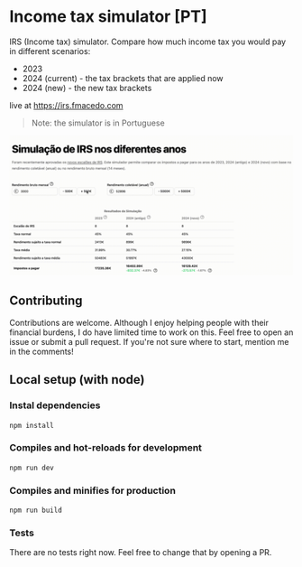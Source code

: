 # Income tax simulator [PT]

 IRS (Income tax) simulator. Compare how much income tax you would pay in different scenarios:

- 2023
- 2024 (current) - the tax brackets that are applied now
- 2024 (new)  - the new tax brackets

live at https://irs.fmacedo.com

> Note: the simulator is in Portuguese

![preview](img/preview.gif)

## Contributing

Contributions are welcome. Although I enjoy helping people with their financial burdens, I do have limited time to work on this. Feel free to open an issue or submit a pull request. If you're not sure where to start, mention me in the comments!

## Local setup (with node)

### Instal dependencies

```
npm install
```

### Compiles and hot-reloads for development

```
npm run dev
```

### Compiles and minifies for production

```
npm run build
```

### Tests

There are no tests right now. Feel free to change that by opening a PR.